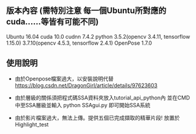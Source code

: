 
## 版本內容 (需特別注意 每一個Ubuntu所對應的cuda......等皆有可能不同)
Ubuntu 16.04 cuda 10.0  cudnn 7.4.2  python 3.5.2(opencv 3.4.11, tensorflow 1.15.0)    3.7.10(opencv 4.5.3, tensorflow 2.4.1) OpenPose 1.7.0 
## 使用說明
+ 由於Openpose檔案過大，以安裝說明代替
  https://blog.csdn.net/DragonGirI/article/details/97623603
+ 由於層級的關係須把程式碼SSA資料夾放入tutorial_api_python內
  並在CMD中至SSA層級並輸入 python SSAgui.py 即可開始SSA系統

+ 由於影片檔案過大，無法上傳。提供五個已完成擷取的精華片段!
  放置於Highlight_test

